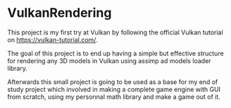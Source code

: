 # VulkanRendering
This project is my first try at Vulkan by following the official Vulkan tutorial on https://vulkan-tutorial.com/.

The goal of this project is to end up having a simple but effective structure for rendering any 3D models in Vulkan using assimp ad models loader library.

Afterwards this small project is going to be used as a base for my end of study project which involved in making a complete game engine with GUI from scratch, using my personnal math library and make a game out of it.
